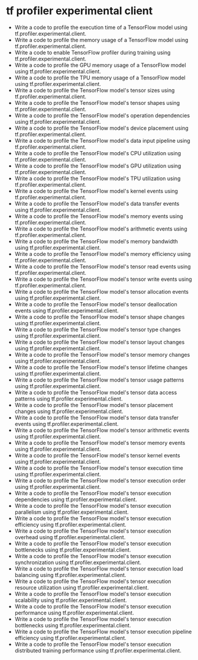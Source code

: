 # tf profiler experimental client

- Write a code to profile the execution time of a TensorFlow model using tf.profiler.experimental.client.
- Write a code to profile the memory usage of a TensorFlow model using tf.profiler.experimental.client.
- Write a code to enable TensorFlow profiler during training using tf.profiler.experimental.client.
- Write a code to profile the GPU memory usage of a TensorFlow model using tf.profiler.experimental.client.
- Write a code to profile the TPU memory usage of a TensorFlow model using tf.profiler.experimental.client.
- Write a code to profile the TensorFlow model's tensor sizes using tf.profiler.experimental.client.
- Write a code to profile the TensorFlow model's tensor shapes using tf.profiler.experimental.client.
- Write a code to profile the TensorFlow model's operation dependencies using tf.profiler.experimental.client.
- Write a code to profile the TensorFlow model's device placement using tf.profiler.experimental.client.
- Write a code to profile the TensorFlow model's data input pipeline using tf.profiler.experimental.client.
- Write a code to profile the TensorFlow model's CPU utilization using tf.profiler.experimental.client.
- Write a code to profile the TensorFlow model's GPU utilization using tf.profiler.experimental.client.
- Write a code to profile the TensorFlow model's TPU utilization using tf.profiler.experimental.client.
- Write a code to profile the TensorFlow model's kernel events using tf.profiler.experimental.client.
- Write a code to profile the TensorFlow model's data transfer events using tf.profiler.experimental.client.
- Write a code to profile the TensorFlow model's memory events using tf.profiler.experimental.client.
- Write a code to profile the TensorFlow model's arithmetic events using tf.profiler.experimental.client.
- Write a code to profile the TensorFlow model's memory bandwidth using tf.profiler.experimental.client.
- Write a code to profile the TensorFlow model's memory efficiency using tf.profiler.experimental.client.
- Write a code to profile the TensorFlow model's tensor read events using tf.profiler.experimental.client.
- Write a code to profile the TensorFlow model's tensor write events using tf.profiler.experimental.client.
- Write a code to profile the TensorFlow model's tensor allocation events using tf.profiler.experimental.client.
- Write a code to profile the TensorFlow model's tensor deallocation events using tf.profiler.experimental.client.
- Write a code to profile the TensorFlow model's tensor shape changes using tf.profiler.experimental.client.
- Write a code to profile the TensorFlow model's tensor type changes using tf.profiler.experimental.client.
- Write a code to profile the TensorFlow model's tensor layout changes using tf.profiler.experimental.client.
- Write a code to profile the TensorFlow model's tensor memory changes using tf.profiler.experimental.client.
- Write a code to profile the TensorFlow model's tensor lifetime changes using tf.profiler.experimental.client.
- Write a code to profile the TensorFlow model's tensor usage patterns using tf.profiler.experimental.client.
- Write a code to profile the TensorFlow model's tensor data access patterns using tf.profiler.experimental.client.
- Write a code to profile the TensorFlow model's tensor placement changes using tf.profiler.experimental.client.
- Write a code to profile the TensorFlow model's tensor data transfer events using tf.profiler.experimental.client.
- Write a code to profile the TensorFlow model's tensor arithmetic events using tf.profiler.experimental.client.
- Write a code to profile the TensorFlow model's tensor memory events using tf.profiler.experimental.client.
- Write a code to profile the TensorFlow model's tensor kernel events using tf.profiler.experimental.client.
- Write a code to profile the TensorFlow model's tensor execution time using tf.profiler.experimental.client.
- Write a code to profile the TensorFlow model's tensor execution order using tf.profiler.experimental.client.
- Write a code to profile the TensorFlow model's tensor execution dependencies using tf.profiler.experimental.client.
- Write a code to profile the TensorFlow model's tensor execution parallelism using tf.profiler.experimental.client.
- Write a code to profile the TensorFlow model's tensor execution efficiency using tf.profiler.experimental.client.
- Write a code to profile the TensorFlow model's tensor execution overhead using tf.profiler.experimental.client.
- Write a code to profile the TensorFlow model's tensor execution bottlenecks using tf.profiler.experimental.client.
- Write a code to profile the TensorFlow model's tensor execution synchronization using tf.profiler.experimental.client.
- Write a code to profile the TensorFlow model's tensor execution load balancing using tf.profiler.experimental.client.
- Write a code to profile the TensorFlow model's tensor execution resource utilization using tf.profiler.experimental.client.
- Write a code to profile the TensorFlow model's tensor execution scalability using tf.profiler.experimental.client.
- Write a code to profile the TensorFlow model's tensor execution performance using tf.profiler.experimental.client.
- Write a code to profile the TensorFlow model's tensor execution bottlenecks using tf.profiler.experimental.client.
- Write a code to profile the TensorFlow model's tensor execution pipeline efficiency using tf.profiler.experimental.client.
- Write a code to profile the TensorFlow model's tensor execution distributed training performance using tf.profiler.experimental.client.